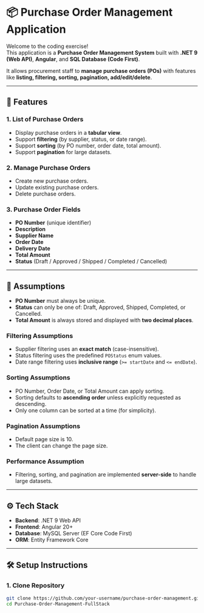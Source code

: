 # 📦 Purchase Order Management Application

Welcome to the coding exercise!  
This application is a **Purchase Order Management System** built with **.NET 9 (Web API)**, **Angular**, and **SQL Database (Code First)**.  

It allows procurement staff to **manage purchase orders (POs)** with features like **listing, filtering, sorting, pagination, add/edit/delete**.  

---

## 🚀 Features

### 1. List of Purchase Orders
- Display purchase orders in a **tabular view**.
- Support **filtering** (by supplier, status, or date range).
- Support **sorting** (by PO number, order date, total amount).
- Support **pagination** for large datasets.

### 2. Manage Purchase Orders
- Create new purchase orders.
- Update existing purchase orders.
- Delete purchase orders.

### 3. Purchase Order Fields
- **PO Number** (unique identifier)
- **Description**
- **Supplier Name**
- **Order Date**
- **Delivery Date**
- **Total Amount**
- **Status** (Draft / Approved / Shipped / Completed / Cancelled)

---

## 📌 Assumptions

- **PO Number** must always be unique.  
- **Status** can only be one of: Draft, Approved, Shipped, Completed, or Cancelled.  
- **Total Amount** is always stored and displayed with **two decimal places**.  

### Filtering Assumptions
- Supplier filtering uses an **exact match** (case-insensitive).  
- Status filtering uses the predefined `POStatus` enum values.  
- Date range filtering uses **inclusive range** (`>= startDate` and `<= endDate`).  

### Sorting Assumptions
- PO Number, Order Date, or Total Amount can apply sorting.  
- Sorting defaults to **ascending order** unless explicitly requested as descending.  
- Only one column can be sorted at a time (for simplicity).  

### Pagination Assumptions
- Default page size is 10.  
- The client can change the page size.  

### Performance Assumption
- Filtering, sorting, and pagination are implemented **server-side** to handle large datasets.  

---

## ⚙️ Tech Stack

- **Backend**: .NET 9 Web API  
- **Frontend**: Angular 20+  
- **Database**: MySQL Server (EF Core Code First)  
- **ORM**: Entity Framework Core  

---

## 🛠️ Setup Instructions

### 1. Clone Repository
```bash
git clone https://github.com/your-username/purchase-order-management.git
cd Purchase-Order-Management-FullStack

